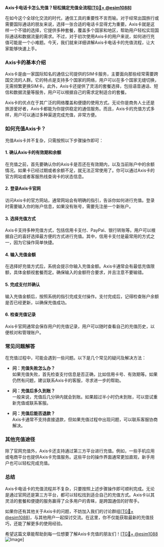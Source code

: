 **Axis卡电话卡怎么充值？轻松搞定充值全流程[[TG💪+ @esim1088](https://t.me/s/esim1088)]**

在如今这个全球化交流的时代，通信工具的重要性不言而喻。对于经常出国旅行或需要国际通话的朋友来说，选择一张合适的电话卡显得尤为重要。Axis卡就是这样一个不错的选择，它提供多种套餐，覆盖多个国家和地区，帮助用户轻松实现国际通话和数据流量的需求。不过，对于初次使用Axis卡的用户来说，如何进行充值可能是一个小难题。今天，我们就来详细讲解Axis卡电话卡的充值流程，让大家能够快速上手。

### Axis卡的基本介绍

Axis卡是由一家国际知名的通信公司提供的SIM卡服务，主要面向那些经常需要跨国交流的人群。它的特点是支持多个国家的网络，用户可以在多个国家无缝切换，无需频繁更换SIM卡。此外，Axis卡还提供了灵活的套餐选择，包括语音通话、短信和数据流量等服务，用户可以根据自己的需求定制适合的套餐。

Axis卡的优点在于其广泛的网络覆盖和便捷的使用方式。无论你是商务人士还是旅游爱好者，Axis卡都能为你提供稳定的通信服务。而且，Axis卡的充值方式多样，用户可以通过多种渠道完成充值，非常方便。

### 如何充值Axis卡？

充值Axis卡并不复杂，只需按照以下步骤操作即可：

#### 1. 确认Axis卡的有效期和余额

在充值之前，首先要确认你的Axis卡是否还在有效期内，以及当前账户中的余额情况。如果卡已经过期或者余额不足，就无法正常使用了。你可以通过Axis卡的官方网站或者客服热线查询卡的状态信息。

#### 2. 登录Axis卡官网

访问Axis卡的官方网站，通常网站会有明确的指引，告诉你如何进行充值。登录时需要输入你的账户信息，如果没有账号，需要先注册一个新账户。

#### 3. 选择充值方式

Axis卡支持多种充值方式，包括信用卡支付、PayPal、银行转账等。用户可以根据自己的喜好选择最方便的方式进行充值。其中，信用卡支付是最常用的方式之一，因为它操作简单快捷。

#### 4. 输入充值金额

在选择好充值方式后，系统会提示你输入充值金额。Axis卡通常会有最低充值限额，具体金额视套餐而定。确保输入的金额符合要求，并且注意不要输错。

#### 5. 完成支付并确认

输入充值金额后，按照系统的指引完成支付操作。支付完成后，记得检查账户余额是否已经更新，以确保充值成功。

#### 6. 检查充值记录

Axis卡官网通常会保存用户的充值记录，用户可以随时查看自己的充值历史，以便核对和管理账户。

### 常见问题解答

在充值过程中，可能会遇到一些问题。以下是几个常见的疑问及解决方法：

- **问：充值失败怎么办？**  
  如果充值失败，首先检查支付信息是否正确，比如信用卡号、有效期等。如果仍然有问题，建议联系Axis卡的客服，寻求进一步的帮助。

- **问：充值后多久到账？**  
  一般来说，充值后几分钟内就会到账。如果超过半小时仍未到账，可以尝试重新充值或联系客服。

- **问：充值后能否退款？**  
  Axis卡通常不支持直接退款，但如果充值过程中出现问题，可以联系客服协商解决。

### 其他充值途径

除了官网充值外，Axis卡还支持通过第三方平台进行充值。例如，一些手机应用或电商平台也提供Axis卡充值服务。这些平台的操作界面通常更加直观，新手用户也可以轻松完成充值。

### 总结

Axis卡电话卡的充值流程并不复杂，只要按照上述步骤操作即可顺利完成。无论是通过官网还是第三方平台，都可以轻松找到适合自己的充值方式。Axis卡以其灵活的套餐和便捷的服务赢得了众多用户的青睐，是跨国通信的好帮手。

如果你还有其他关于Axis卡的问题，不妨加入我们的讨论群组[[TG💪+ @esim1088](https://t.me/s/esim1088)]，与其他用户一起探讨交流。在这里，你不仅能获取最新的充值技巧，还能了解更多的使用经验。

希望这篇文章能帮助到每一位想要了解Axis卡充值的朋友们！[[TG💪+ @esim1088](https://t.me/s/esim1088) ![Image](https://i.postimg.cc/4NQfJmqS/Snipaste-2025-05-13-00-14-12.png)]